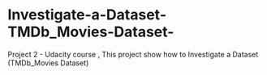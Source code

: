 # Investigate-a-Dataset-TMDb_Movies-Dataset-
Project 2  - Udacity course , This project show how to  Investigate a Dataset (TMDb_Movies Dataset) 
